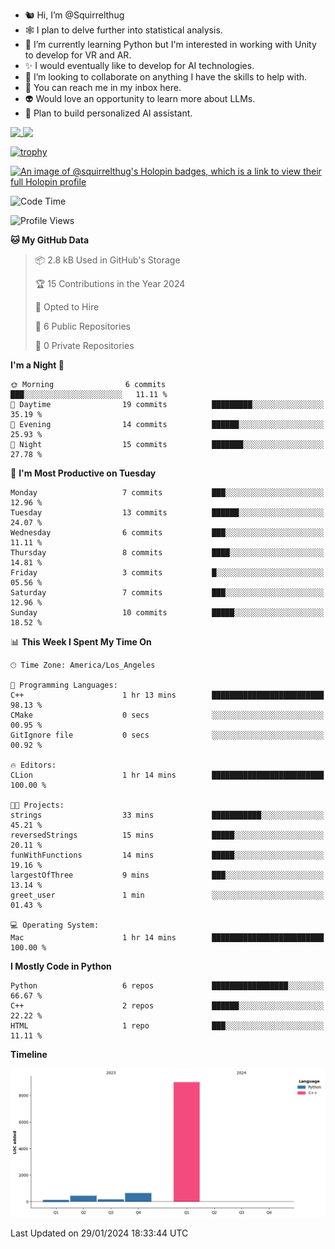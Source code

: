 - 🐿️ Hi, I’m @Squirrelthug
- 🕸️ I plan to delve further into statistical analysis.
- 🐍 I’m currently learning Python but I'm interested in working with Unity to develop for VR and AR.
- ✨ I would eventually like to develop for AI technologies.
- 🎃 I’m looking to collaborate on anything I have the skills to help with.
- 🔮 You can reach me in my inbox here.
- 👽 Would love an opportunity to learn more about LLMs.
- 🤖 Plan to build personalized AI assistant.
<p></p>



<a href="https://github.com/anuraghazra/github-readme-stats">
  <img align="top" src="https://github-readme-stats.vercel.app/api?username=squirrelthug&show_icons=true&theme=darcula" />
</a>
<a href="https://git.io/streak-stats">
  <img align="top" src="https://streak-stats.demolab.com/?user=squirrelthug&theme=dark" />
</a>

[![trophy](https://github-profile-trophy.vercel.app/?username=squirrelthug&theme=darkhub)](https://github.com/ryo-ma/github-profile-trophy)

[![An image of @squirrelthug's Holopin badges, which is a link to view their full Holopin profile](https://holopin.me/squirrelthug)](https://holopin.io/@squirrelthug)


<!--START_SECTION:waka-->
![Code Time](http://img.shields.io/badge/Code%20Time-8%20hrs%2047%20mins-blue)

![Profile Views](http://img.shields.io/badge/Profile%20Views-0-blue)

**🐱 My GitHub Data** 

> 📦 2.8 kB Used in GitHub's Storage 
 > 
> 🏆 15 Contributions in the Year 2024
 > 
> 💼 Opted to Hire
 > 
> 📜 6 Public Repositories 
 > 
> 🔑 0 Private Repositories 
 > 
**I'm a Night 🦉** 

```text
🌞 Morning                6 commits           ███░░░░░░░░░░░░░░░░░░░░░░   11.11 % 
🌆 Daytime                19 commits          █████████░░░░░░░░░░░░░░░░   35.19 % 
🌃 Evening                14 commits          ██████░░░░░░░░░░░░░░░░░░░   25.93 % 
🌙 Night                  15 commits          ███████░░░░░░░░░░░░░░░░░░   27.78 % 
```
📅 **I'm Most Productive on Tuesday** 

```text
Monday                   7 commits           ███░░░░░░░░░░░░░░░░░░░░░░   12.96 % 
Tuesday                  13 commits          ██████░░░░░░░░░░░░░░░░░░░   24.07 % 
Wednesday                6 commits           ███░░░░░░░░░░░░░░░░░░░░░░   11.11 % 
Thursday                 8 commits           ████░░░░░░░░░░░░░░░░░░░░░   14.81 % 
Friday                   3 commits           █░░░░░░░░░░░░░░░░░░░░░░░░   05.56 % 
Saturday                 7 commits           ███░░░░░░░░░░░░░░░░░░░░░░   12.96 % 
Sunday                   10 commits          █████░░░░░░░░░░░░░░░░░░░░   18.52 % 
```


📊 **This Week I Spent My Time On** 

```text
🕑︎ Time Zone: America/Los_Angeles

💬 Programming Languages: 
C++                      1 hr 13 mins        █████████████████████████   98.13 % 
CMake                    0 secs              ░░░░░░░░░░░░░░░░░░░░░░░░░   00.95 % 
GitIgnore file           0 secs              ░░░░░░░░░░░░░░░░░░░░░░░░░   00.92 % 

🔥 Editors: 
CLion                    1 hr 14 mins        █████████████████████████   100.00 % 

🐱‍💻 Projects: 
strings                  33 mins             ███████████░░░░░░░░░░░░░░   45.21 % 
reversedStrings          15 mins             █████░░░░░░░░░░░░░░░░░░░░   20.11 % 
funWithFunctions         14 mins             █████░░░░░░░░░░░░░░░░░░░░   19.16 % 
largestOfThree           9 mins              ███░░░░░░░░░░░░░░░░░░░░░░   13.14 % 
greet_user               1 min               ░░░░░░░░░░░░░░░░░░░░░░░░░   01.43 % 

💻 Operating System: 
Mac                      1 hr 14 mins        █████████████████████████   100.00 % 
```

**I Mostly Code in Python** 

```text
Python                   6 repos             █████████████████░░░░░░░░   66.67 % 
C++                      2 repos             ██████░░░░░░░░░░░░░░░░░░░   22.22 % 
HTML                     1 repo              ███░░░░░░░░░░░░░░░░░░░░░░   11.11 % 
```



**Timeline**

![Lines of Code chart](https://raw.githubusercontent.com/Squirrelthug/Squirrelthug/main/assets/bar_graph.png)


 Last Updated on 29/01/2024 18:33:44 UTC
<!--END_SECTION:waka-->

